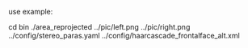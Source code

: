 use example:

cd bin
./area_reprojected ../pic/left.png ../pic/right.png ../config/stereo_paras.yaml ../config/haarcascade_frontalface_alt.xml
